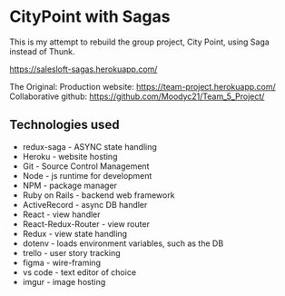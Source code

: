 # CityPoint with Sagas

This is my attempt to rebuild the group project, City Point, using Saga instead of Thunk.

<https://salesloft-sagas.herokuapp.com/>

The Original:
Production website: <https://team-project.herokuapp.com/>
Collaborative github: <https://github.com/Moodyc21/Team_5_Project/>

## Technologies used

* redux-saga - ASYNC state handling
* Heroku - website hosting
* Git - Source Control Management
* Node - js runtime for development
* NPM - package manager
* Ruby on Rails - backend web framework
* ActiveRecord - async DB handler
* React - view handler
* React-Redux-Router - view router
* Redux - view state handling
* dotenv - loads environment variables, such as the DB
* trello - user story tracking
* figma - wire-framing
* vs code - text editor of choice
* imgur - image hosting